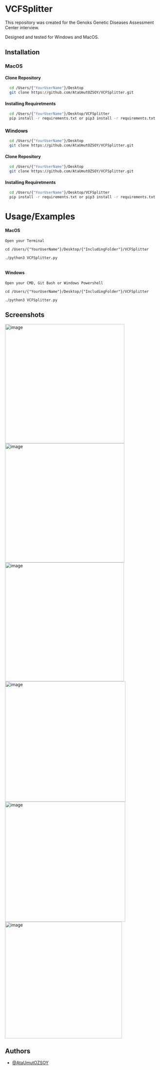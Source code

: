 # VCFSplitter


This repository was created for the Genoks Genetic Diseases Assessment 
Center interview. 

Designed and tested for Windows and MacOS.

## Installation

### MacOS

#### Clone Repository

```bash
  cd /Users/{"YourUserName"}/Desktop
  git clone https://github.com/AtaUmutOZSOY/VCFSplitter.git

```

#### Installing Requiretments


```bash
  cd /Users/{"YourUserName"}/Desktop/VCFSplitter
  pip install -r requirements.txt or pip3 install -r requirements.txt
```

### Windows

```bash
  cd /Users/{"YourUserName"}/Desktop
  git clone https://github.com/AtaUmutOZSOY/VCFSplitter.git

```

#### Clone Repository

```bash
  cd /Users/{"YourUserName"}/Desktop
  git clone https://github.com/AtaUmutOZSOY/VCFSplitter.git

```

#### Installing Requiretments


```bash
  cd /Users/{"YourUserName"}/Desktop/VCFSplitter
  pip install -r requirements.txt or pip3 install -r requirements.txt
```
# Usage/Examples



#### MacOS

```
Open your Terminal

cd /Users/{"YourUserName"}/Desktop/{"IncludingFolder"}/VCFSplitter

./python3 VCFSplitter.py


```

#### Windows


```
Open your CMD, Git Bash or Windows Powershell

cd /Users/{"YourUserName"}/Desktop/{"IncludingFolder"}/VCFSplitter

./python3 VCFSplitter.py
```

## Screenshots

<img width="392" alt="image" src="https://user-images.githubusercontent.com/37904413/221358185-0ec517e8-f0ba-4d50-b893-b0cb7788d2e9.png"> <img width="392" alt="image" src="https://user-images.githubusercontent.com/37904413/221358203-0dce0382-6b67-4223-9d52-e6b0aed7d211.png"> <img width="391" alt="image" src="https://user-images.githubusercontent.com/37904413/221358347-d6d69068-9916-44c4-bf9d-6219e49845ab.png"> <img width="396" alt="image" src="https://user-images.githubusercontent.com/37904413/221358404-19ded2e4-2176-4e81-bdbe-2df09184bdf6.png"> <img width="395" alt="image" src="https://user-images.githubusercontent.com/37904413/221358555-82fc4270-7d43-4ecf-a454-28c6b92bf259.png"> <img width="384" alt="image" src="https://user-images.githubusercontent.com/37904413/221358820-8e399d31-2672-4885-a51c-0e395b23e444.png">

## Authors

- [@AtaUmutOZSOY](https://github.com/AtaUmutOZSOY)








